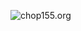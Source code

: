 ![chop155.org](https://66.media.tumblr.com/7b73d76ffabf93a1255b68c20cda8951/tumblr_pom5d8rcQo1y87vfmo1_540.jpg)

